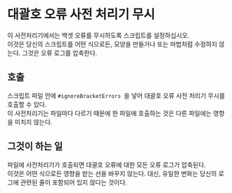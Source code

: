 # 대괄호 오류 사전 처리기 무시

이 사전처리기에서는 백셋 오류를 무시하도록 스크립트를 설정하십시오.  
이것은 당신의 스크립트를 어떤 식으로든, 모양을 만들거나 또는 마법처럼 수정하지 않는다. 그것은 오류 로그를 압축한다.

## 호출

스크립트 파일 안에 `#ignoreBracketErrors `을 넣어 대괄호 오류 사전 처리기 무시를 호출할 수 있다.  
이 사전처리기는 파일마다 다르기 때문에 한 파일에 호출하는 것은 다른 파일에는 영향을 미치지 않는다.

## 그것이 하는 일

파일에 사전처리기가 호출되면 대괄호 오류에 대한 모든 오류 로그가 압축된다.  
이것은 어떤 식으로든 영향을 받는 선을 바꾸지 않는다. 대신, 유일한 변화는 당신의 로그에 관련된 줄이 포함되어 있지 않다는 것이다.